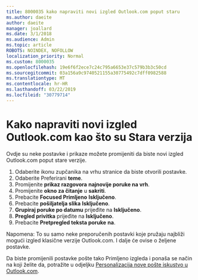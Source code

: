 ```yaml
---
title: 8000035 kako napraviti novi izgled Outlook.com poput staru
ms.author: daeite
author: daeite
manager: joallard
ms.date: 3/1/2018
ms.audience: Admin
ms.topic: article
ROBOTS: NOINDEX, NOFOLLOW
localization_priority: Normal
ms.custom: 8000035
ms.openlocfilehash: 19e6f6f2ece7c24c795a6653e37c579b3b3c50cd
ms.sourcegitcommit: 03a156a9c9740521155a30775492c7dff0982588
ms.translationtype: MT
ms.contentlocale: hr-HR
ms.lasthandoff: 03/22/2019
ms.locfileid: "30779714"
---
```

# <a name="how-to-make-the-new-outlookcom-look-like-the-old-version"></a>Kako napraviti novi izgled Outlook.com kao što su Stara verzija

Ovdje su neke postavke i prikaze možete promijeniti da biste novi izgled Outlook.com poput stare verzije.

1. Odaberite ikonu zupčanika na vrhu stranice da biste otvorili postavke.
2. Odaberite Preferirani **teme**.
3. Promijenite **prikaz razgovora** **najnovije poruke na vrh**.
4. Promijenite **okno za čitanje** u **sakriti**.
5. Prebacite **Focused Primljeno** **Isključeno**.
6. Prebacite **pošiljatelja slika** **Isključeno**. 
7. **Grupiraj poruke po datumu** prijeđite na **Isključeno**. 
8. **Pregled privitka** prijeđite na **Isključeno**. 
9. Prebacite **Pretpregled teksta poruke** **na**.

Napomena: To su samo neke preporučenih postavki koje pružaju najbliži mogući izgled klasične verzije Outlook.com. I dalje će ovise o željene postavke.

Da biste promijenili postavke pošte tako Primljeno izgleda i ponaša se način na koji želite da, potražite u odjeljku [Personalizacija nove pošte iskustvo u Outlook.com](https://support.office.com/article/b41c2ecb-f23c-42b3-b7f8-659646d5e58c).